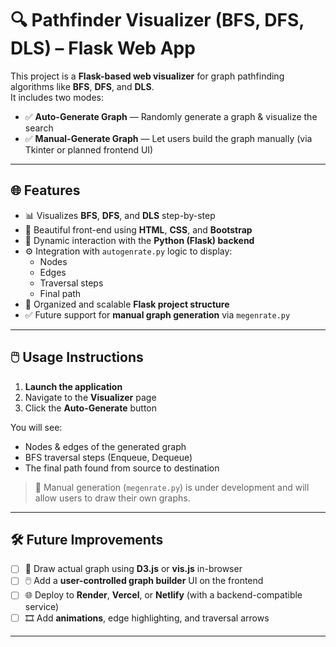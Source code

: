 # 🔍 Pathfinder Visualizer (BFS, DFS, DLS) – Flask Web App

This project is a **Flask-based web visualizer** for graph pathfinding algorithms like **BFS**, **DFS**, and **DLS**.  
It includes two modes:

- ✅ **Auto-Generate Graph** — Randomly generate a graph & visualize the search
- ✅ **Manual-Generate Graph** — Let users build the graph manually (via Tkinter or planned frontend UI)

---

## 🌐 Features

- 📊 Visualizes **BFS**, **DFS**, and **DLS** step-by-step
- 🎨 Beautiful front-end using **HTML**, **CSS**, and **Bootstrap**
- 🔄 Dynamic interaction with the **Python (Flask) backend**
- ⚙️ Integration with `autogenrate.py` logic to display:
  - Nodes
  - Edges
  - Traversal steps
  - Final path
- 📁 Organized and scalable **Flask project structure**
- ✅ Future support for **manual graph generation** via `megenrate.py`

---

## 🖱️ Usage Instructions

1. **Launch the application**
2. Navigate to the **Visualizer** page
3. Click the **Auto-Generate** button

You will see:
- Nodes & edges of the generated graph
- BFS traversal steps (Enqueue, Dequeue)
- The final path found from source to destination

> 🔧 Manual generation (`megenrate.py`) is under development and will allow users to draw their own graphs.

---

## 🛠️ Future Improvements

- [ ] 🧠 Draw actual graph using **D3.js** or **vis.js** in-browser
- [ ] 🖱️ Add a **user-controlled graph builder** UI on the frontend
- [ ] 🌐 Deploy to **Render**, **Vercel**, or **Netlify** (with a backend-compatible service)
- [ ] 🎞️ Add **animations**, edge highlighting, and traversal arrows

---



